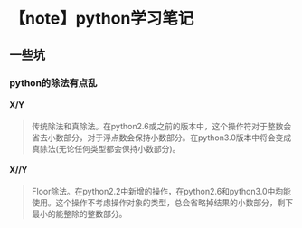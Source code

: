 # 【note】python学习笔记
## 一些坑
### python的除法有点乱
#### X/Y
> 传统除法和真除法。在python2.6或之前的版本中，这个操作符对于整数会省去小数部分，对于浮点数会保持小数部分。在python3.0版本中将会变成真除法(无论任何类型都会保持小数部分)。
#### X//Y
> Floor除法。在python2.2中新增的操作，在python2.6和python3.0中均能使用。这个操作不考虑操作对象的类型，总会省略掉结果的小数部分，剩下最小的能整除的整数部分。